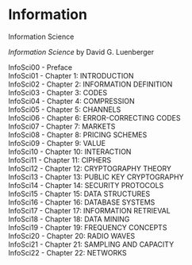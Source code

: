 # Information
Information Science
 
*Information Science* by David G. Luenberger

InfoSci00 - Preface  
InfoSci01 - Chapter 1: INTRODUCTION  
InfoSci02 - Chapter 2: INFORMATION DEFINITION  
InfoSci03 - Chapter 3: CODES  
InfoSci04 - Chapter 4: COMPRESSION  
InfoSci05 - Chapter 5: CHANNELS  
InfoSci06 - Chapter 6: ERROR-CORRECTING CODES  
InfoSci07 - Chapter 7: MARKETS  
InfoSci08 - Chapter 8: PRICING SCHEMES  
InfoSci09 - Chapter 9: VALUE  
InfoSci10 - Chapter 10: INTERACTION  
InfoSci11 - Chapter 11: CIPHERS  
InfoSci12 - Chapter 12: CRYPTOGRAPHY THEORY  
InfoSci13 - Chapter 13: PUBLIC KEY CRYPTOGRAPHY  
InfoSci14 - Chapter 14: SECURITY PROTOCOLS  
InfoSci15 - Chapter 15: DATA STRUCTURES  
InfoSci16 - Chapter 16: DATABASE SYSTEMS  
InfoSci17 - Chapter 17: INFORMATION RETRIEVAL  
InfoSci18 - Chapter 18: DATA MINING  
InfoSci19 - Chapter 19: FREQUENCY CONCEPTS  
InfoSci20 - Chapter 20: RADIO WAVES  
InfoSci21 - Chapter 21: SAMPLING AND CAPACITY  
InfoSci22 - Chapter 22: NETWORKS  
